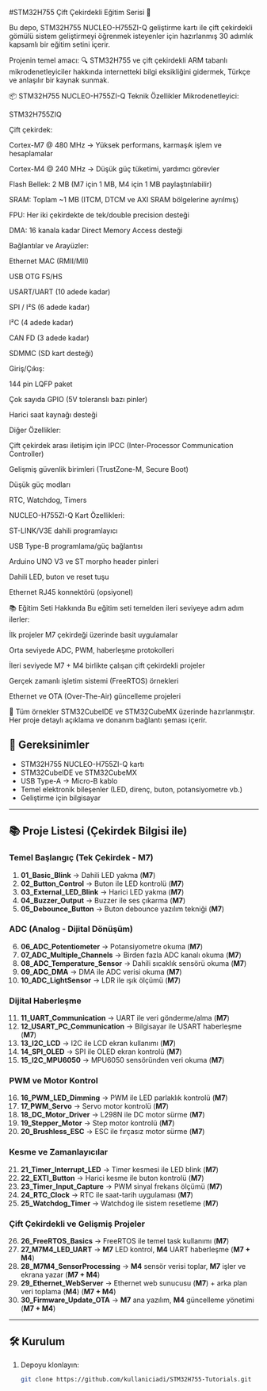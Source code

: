 #STM32H755 Çift Çekirdekli Eğitim Serisi 🚀

Bu depo, STM32H755 NUCLEO-H755ZI-Q geliştirme kartı ile çift çekirdekli gömülü sistem geliştirmeyi öğrenmek isteyenler için hazırlanmış 30 adımlık kapsamlı bir eğitim setini içerir.

Projenin temel amacı:
🔍 STM32H755 ve çift çekirdekli ARM tabanlı mikrodenetleyiciler hakkında internetteki bilgi eksikliğini gidermek, Türkçe ve anlaşılır bir kaynak sunmak.

📦 STM32H755 NUCLEO-H755ZI-Q Teknik Özellikler
Mikrodenetleyici:

STM32H755ZIQ

Çift çekirdek:

Cortex-M7 @ 480 MHz → Yüksek performans, karmaşık işlem ve hesaplamalar

Cortex-M4 @ 240 MHz → Düşük güç tüketimi, yardımcı görevler

Flash Bellek: 2 MB (M7 için 1 MB, M4 için 1 MB paylaştırılabilir)

SRAM: Toplam ~1 MB (ITCM, DTCM ve AXI SRAM bölgelerine ayrılmış)

FPU: Her iki çekirdekte de tek/double precision desteği

DMA: 16 kanala kadar Direct Memory Access desteği

Bağlantılar ve Arayüzler:

Ethernet MAC (RMII/MII)

USB OTG FS/HS

USART/UART (10 adede kadar)

SPI / I²S (6 adede kadar)

I²C (4 adede kadar)

CAN FD (3 adede kadar)

SDMMC (SD kart desteği)

Giriş/Çıkış:

144 pin LQFP paket

Çok sayıda GPIO (5V toleranslı bazı pinler)

Harici saat kaynağı desteği

Diğer Özellikler:

Çift çekirdek arası iletişim için IPCC (Inter-Processor Communication Controller)

Gelişmiş güvenlik birimleri (TrustZone-M, Secure Boot)

Düşük güç modları

RTC, Watchdog, Timers

NUCLEO-H755ZI-Q Kart Özellikleri:

ST-LINK/V3E dahili programlayıcı

USB Type-B programlama/güç bağlantısı

Arduino UNO V3 ve ST morpho header pinleri

Dahili LED, buton ve reset tuşu

Ethernet RJ45 konnektörü (opsiyonel)

📚 Eğitim Seti Hakkında
Bu eğitim seti temelden ileri seviyeye adım adım ilerler:

İlk projeler M7 çekirdeği üzerinde basit uygulamalar

Orta seviyede ADC, PWM, haberleşme protokolleri

İleri seviyede M7 + M4 birlikte çalışan çift çekirdekli projeler

Gerçek zamanlı işletim sistemi (FreeRTOS) örnekleri

Ethernet ve OTA (Over-The-Air) güncelleme projeleri

📌 Tüm örnekler STM32CubeIDE ve STM32CubeMX üzerinde hazırlanmıştır.
Her proje detaylı açıklama ve donanım bağlantı şeması içerir.

## 📌 Gereksinimler
- STM32H755 NUCLEO-H755ZI-Q kartı
- STM32CubeIDE ve STM32CubeMX
- USB Type-A → Micro-B kablo
- Temel elektronik bileşenler (LED, direnç, buton, potansiyometre vb.)
- Geliştirme için bilgisayar

---

## 📚 Proje Listesi (Çekirdek Bilgisi ile)

### **Temel Başlangıç (Tek Çekirdek - M7)**
1. **01_Basic_Blink** → Dahili LED yakma (**M7**)
2. **02_Button_Control** → Buton ile LED kontrolü (**M7**)
3. **03_External_LED_Blink** → Harici LED yakma (**M7**)
4. **04_Buzzer_Output** → Buzzer ile ses çıkarma (**M7**)
5. **05_Debounce_Button** → Buton debounce yazılım tekniği (**M7**)

### **ADC (Analog - Dijital Dönüşüm)**
6. **06_ADC_Potentiometer** → Potansiyometre okuma (**M7**)
7. **07_ADC_Multiple_Channels** → Birden fazla ADC kanalı okuma (**M7**)
8. **08_ADC_Temperature_Sensor** → Dahili sıcaklık sensörü okuma (**M7**)
9. **09_ADC_DMA** → DMA ile ADC verisi okuma (**M7**)
10. **10_ADC_LightSensor** → LDR ile ışık ölçümü (**M7**)

### **Dijital Haberleşme**
11. **11_UART_Communication** → UART ile veri gönderme/alma (**M7**)
12. **12_USART_PC_Communication** → Bilgisayar ile USART haberleşme (**M7**)
13. **13_I2C_LCD** → I2C ile LCD ekran kullanımı (**M7**)
14. **14_SPI_OLED** → SPI ile OLED ekran kontrolü (**M7**)
15. **15_I2C_MPU6050** → MPU6050 sensöründen veri okuma (**M7**)

### **PWM ve Motor Kontrol**
16. **16_PWM_LED_Dimming** → PWM ile LED parlaklık kontrolü (**M7**)
17. **17_PWM_Servo** → Servo motor kontrolü (**M7**)
18. **18_DC_Motor_Driver** → L298N ile DC motor sürme (**M7**)
19. **19_Stepper_Motor** → Step motor kontrolü (**M7**)
20. **20_Brushless_ESC** → ESC ile fırçasız motor sürme (**M7**)

### **Kesme ve Zamanlayıcılar**
21. **21_Timer_Interrupt_LED** → Timer kesmesi ile LED blink (**M7**)
22. **22_EXTI_Button** → Harici kesme ile buton kontrolü (**M7**)
23. **23_Timer_Input_Capture** → PWM sinyal frekans ölçümü (**M7**)
24. **24_RTC_Clock** → RTC ile saat-tarih uygulaması (**M7**)
25. **25_Watchdog_Timer** → Watchdog ile sistem resetleme (**M7**)

### **Çift Çekirdekli ve Gelişmiş Projeler**
26. **26_FreeRTOS_Basics** → FreeRTOS ile temel task kullanımı (**M7**)
27. **27_M7M4_LED_UART** → **M7** LED kontrol, **M4** UART haberleşme (**M7 + M4**)
28. **28_M7M4_SensorProcessing** → **M4** sensör verisi toplar, **M7** işler ve ekrana yazar (**M7 + M4**)
29. **29_Ethernet_WebServer** → Ethernet web sunucusu (**M7**) + arka plan veri toplama (**M4**) (**M7 + M4**)
30. **30_Firmware_Update_OTA** → **M7** ana yazılım, **M4** güncelleme yönetimi (**M7 + M4**)

---

## 🛠 Kurulum
1. Depoyu klonlayın:
   ```bash
   git clone https://github.com/kullaniciadi/STM32H755-Tutorials.git
